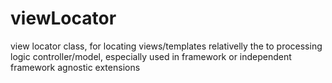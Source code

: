 # viewLocator
view locator class, for locating views/templates relativelly the to processing logic controller/model, especially used in framework or independent framework agnostic extensions

